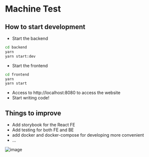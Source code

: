 # Machine Test


## How to start development

- Start the backend

```sh
cd backend
yarn
yarn start:dev
```

- Start the frontend

```sh
cd frontend
yarn
yarn start
```
- Access to http://localhost:8080 to access the website
- Start writing code!
## Things to improve
- Add storybook for the React FE
- Add testing for both FE and BE
- add docker and docker-compose for developing more convenient
- ...

![image](https://github.com/bettafish15/machine-test/assets/40290448/a3af3b8f-5f75-42a6-89fb-e2e14bf33991)
